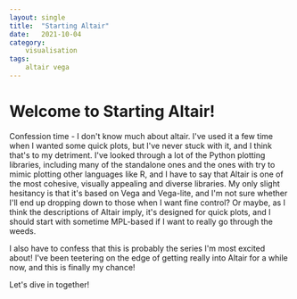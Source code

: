 ```yaml
---
layout: single
title:  "Starting Altair"
date:   2021-10-04
category:
    visualisation
tags:
    altair vega
---
```


# Welcome to Starting Altair!

Confession time - I don't know much about altair. I've used it a few time when I wanted some quick plots, but I've never stuck with it, and I think that's to my detriment. I've looked through a lot of the Python plotting libraries, including many of the standalone ones and the ones with try to mimic plotting other languages like R, and I have to say that Altair is one of the most cohesive, visually appealing and diverse libraries. My only slight hesitancy is that it's based on Vega and Vega-lite, and I'm not sure whether I'll end up dropping down to those when I want fine control? Or maybe, as I think the descriptions of Altair imply, it's designed for quick plots, and I should start with sometime MPL-based if I want to really go through the weeds.

I also have to confess that this is probably the series I'm most excited about! I've been teetering on the edge of getting really into Altair for a while now, and this is finally my chance!

Let's dive in together!